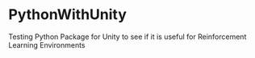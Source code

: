 # PythonWithUnity
Testing Python Package for Unity to see if it is useful for Reinforcement Learning Environments
